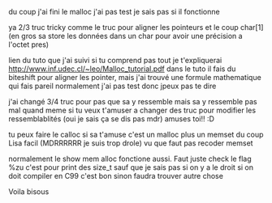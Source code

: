du coup j'ai fini le malloc
j'ai pas test je sais pas si il fonctionne

ya 2/3 truc tricky comme le truc pour aligner les pointeurs
et le coup char[1] (en gros sa store les données dans un char pour avoir
une précision a l'octet pres)

lien du tuto que j'ai suivi si tu comprend pas tout je t'expliquerai
http://www.inf.udec.cl/~leo/Malloc_tutorial.pdf
dans le tuto il fais du biteshift pour aligner les pointer,
mais j'ai trouvé une formule mathematique qui fais pareil
normalement j'ai pas test donc jpeux pas te dire

j'ai changé 3/4 truc pour pas que sa y ressemble
mais sa y ressemble pas mal quand meme
si tu veux t'amuser a changer des truc pour modifier les ressemblablités
(oui je sais ça se dis pas mdr) amuses toi!! :D

tu peux faire le calloc si sa t'amuse
c'est un malloc plus un memset du coup Lisa facil (MDRRRRRR je suis trop drole)
vu que faut pas recoder memset

normalement le show mem alloc fonctione aussi. Faut juste check le flag %zu
c'est pour print des size_t sauf que je sais pas si on y a le droit si on doit
compiler en C99 c'est bon sinon faudra trouver autre chose

Voila bisous